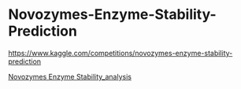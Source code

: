 # Novozymes-Enzyme-Stability-Prediction
https://www.kaggle.com/competitions/novozymes-enzyme-stability-prediction

[Novozymes Enzyme Stability_analysis](Novozymes_Enzyme_Stability_analysis.md)
